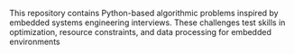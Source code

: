 This repository contains Python-based algorithmic problems inspired by embedded systems engineering interviews. These challenges test skills in optimization, resource constraints, and data processing for embedded environments
